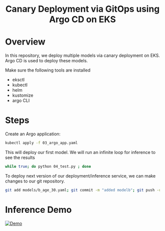 <div align="center">

# Canary Deployment via GitOps using Argo CD on EKS

</div>

# Overview
In this repository, we deploy multiple models via canary deployment on EKS. Argo CD is used to deploy these models.

Make sure the following tools are installed
- eksctl
- kubectl
- helm
- kustomize
- argo CLI

# Steps

Create an Argo application:
```bash
kubectl apply -f 03_argo_app.yaml
```

This will deploy our first model. We will run an infinite loop for inference to see the results

```bash
while true; do python 04_test.py ; done
```

To deploy next version of our deployment/inference service, we can make changes to our git repository.

```bash
git add models/b_age_30.yaml; git commit -m "added modelb"; git push -u origin main
```

# Inference Demo

[![Demo](https://img.youtube.com/vi/SKaYIaQ7OPU/hqdefault.jpg)](https://www.youtube.com/embed/SKaYIaQ7OPU)
